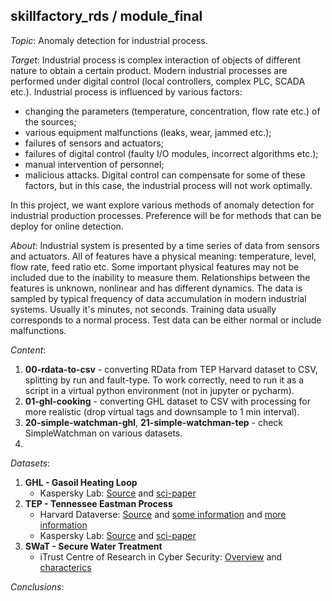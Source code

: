 ## skillfactory_rds / module_final

*Topic*: Anomaly detection for industrial process.

*Target*: Industrial process is complex interaction of objects of different nature to obtain a certain product. 
Modern industrial processes are performed under digital control (local controllers, complex PLC, SCADA etc.).
Industrial process is influenced by various factors:
- changing the parameters (temperature, concentration, flow rate etc.) of the sources;
- various equipment malfunctions (leaks, wear, jammed etc.);
- failures of sensors and actuators;
- failures of digital control (faulty I/O modules, incorrect algorithms etc.);
- manual intervention of personnel;
- malicious attacks.
Digital control can compensate for some of these factors, but in this case, the industrial process will not work optimally.

In this project, we want explore various methods of anomaly detection for industrial production processes.
Preference will be for methods that can be deploy for online detection.

*About*: Industrial system is presented by a time series of data from sensors and actuators.
All of features have a physical meaning: temperature, level, flow rate, feed ratio etc.
Some important physical features may not be included due to the inability to measure them.
Relationships between the features is unknown, nonlinear and has different dynamics.
The data is sampled by typical frequency of data accumulation in modern industrial systems. Usually it's minutes, not seconds.
Training data usually corresponds to a normal process. Test data can be either normal or include malfunctions.

*Content*:
1. **00-rdata-to-csv** - converting RData from TEP Harvard dataset to CSV, splitting by run and fault-type. To work correctly, need to run it as a script in a virtual python environment (not in jupyter or pycharm).
2. **01-ghl-cooking** - converting GHL dataset to CSV with processing for more realistic (drop virtual tags and downsample to 1 min interval).
3. **20-simple-watchman-ghl**, **21-simple-watchman-tep** - check SimpleWatchman on various datasets.
4. 

*Datasets*:
1. **GHL - Gasoil Heating Loop**
	- Kaspersky Lab: [Source](https://kas.pr/ics-research/dataset_ghl_1) and [sci-paper](https://arxiv.org/abs/1612.06676)
2. **TEP - Tennessee Eastman Process**
	- Harvard Dataverse: [Source](https://doi.org/10.7910/DVN/6C3JR1) and [some information](https://depts.washington.edu/control/LARRY/TE/download.html) and [more information](https://github.com/camaramm/tennessee-eastman-profBraatz)
	- Kaspersky Lab: [Source](https://kas.pr/ics-research/dataset_tep_59) and [sci-paper](https://arxiv.org/abs/1709.02232)
3. **SWaT - Secure Water Treatment**
    - iTrust Centre of Research in Cyber Security: [Overview](https://itrust.sutd.edu.sg/itrust-labs-home/itrust-labs_swat/) and [characterics](https://itrust.sutd.edu.sg/itrust-labs_datasets/dataset_info/)

*Conclusions*:

